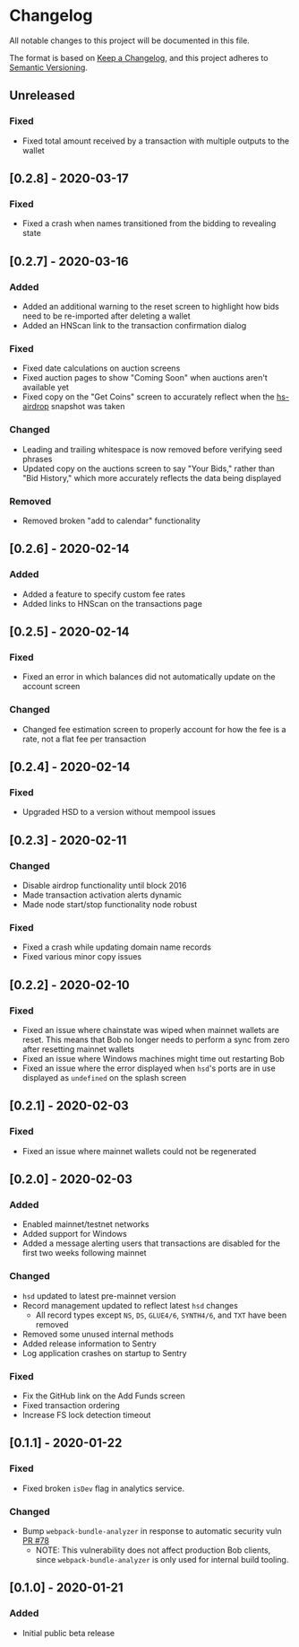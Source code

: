 #  Changelog

All notable changes to this project will be documented in this file.

The format is based on [Keep a Changelog](https://keepachangelog.com/en/1.0.0/),
and this project adheres to [Semantic Versioning](https://semver.org/spec/v2.0.0.html).

## Unreleased
### Fixed
- Fixed total amount received by a transaction with multiple outputs to the wallet

## [0.2.8] - 2020-03-17
### Fixed
- Fixed a crash when names transitioned from the bidding to revealing state

## [0.2.7] - 2020-03-16
### Added
- Added an additional warning to the reset screen to highlight how bids need to be re-imported after deleting a wallet
- Added an HNScan link to the transaction confirmation dialog

### Fixed
- Fixed date calculations on auction screens
- Fixed auction pages to show "Coming Soon" when auctions aren't available yet
- Fixed copy on the "Get Coins" screen to accurately reflect when the [hs-airdrop](https://github.com/handshake-org/hs-airdrop) snapshot was taken

### Changed
- Leading and trailing whitespace is now removed before verifying seed phrases
- Updated copy on the auctions screen to say "Your Bids," rather than "Bid History," which more accurately reflects the data being displayed

### Removed
- Removed broken "add to calendar" functionality

## [0.2.6] - 2020-02-14
### Added
- Added a feature to specify custom fee rates
- Added links to HNScan on the transactions page

## [0.2.5] - 2020-02-14
### Fixed
- Fixed an error in which balances did not automatically update on the account screen

### Changed
- Changed fee estimation screen to properly account for how the fee is a rate, not a flat fee per transaction 

## [0.2.4] - 2020-02-14
### Fixed
- Upgraded HSD to a version without mempool issues 

## [0.2.3] - 2020-02-11
### Changed
- Disable airdrop functionality until block 2016
- Made transaction activation alerts dynamic
- Made node start/stop functionality node robust

### Fixed
- Fixed a crash while updating domain name records
- Fixed various minor copy issues

## [0.2.2] - 2020-02-10
### Fixed
- Fixed an issue where chainstate was wiped when mainnet wallets are reset. This means that Bob no longer needs to perform a sync from zero after resetting mainnet wallets
- Fixed an issue where Windows machines might time out restarting Bob
- Fixed an issue where the error displayed when `hsd`'s ports are in use displayed as `undefined` on the splash screen 

## [0.2.1] - 2020-02-03
### Fixed
- Fixed an issue where mainnet wallets could not be regenerated

## [0.2.0] - 2020-02-03
### Added
- Enabled mainnet/testnet networks
- Added support for Windows
- Added a message alerting users that transactions are disabled for the first two weeks following mainnet

### Changed
- `hsd` updated to latest pre-mainnet version
- Record management updated to reflect latest `hsd` changes
    - All record types except `NS`, `DS`, `GLUE4/6`, `SYNTH4/6`, and `TXT` have been removed
- Removed some unused internal methods
- Added release information to Sentry
- Log application crashes on startup to Sentry

### Fixed
- Fix the GitHub link on the Add Funds screen
- Fixed transaction ordering
- Increase FS lock detection timeout

## [0.1.1] - 2020-01-22
### Fixed
- Fixed broken `isDev` flag in analytics service.

### Changed
- Bump `webpack-bundle-analyzer` in response to automatic security vuln [PR #78](https://github.com/kyokan/bob-wallet/pull/78)
    - NOTE: This vulnerability does not affect production Bob clients, since `webpack-bundle-analyzer` is only used for internal build tooling.  

## [0.1.0] - 2020-01-21
### Added

- Initial public beta release
